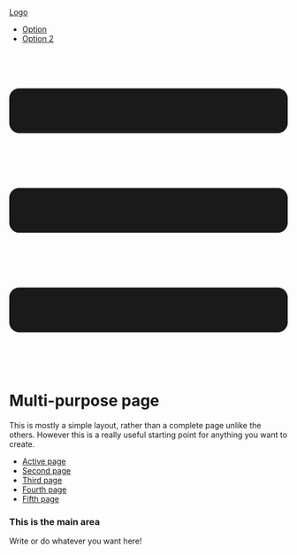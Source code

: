 
<!DOCTYPE html>
<html lang='en'>
<head>
	<meta class="utf-8">
	<meta name="viewport" content="width=device-width, initial-scale=1, maximum-scale=1">
	<title>Ixceberg | og ixceberg</title>
	<link rel='stylesheet' href='css/style.min.css' />
</head>
<body>
	<!-- navbar -->
	<div class="navbar navbar--extended">
		<nav class="nav__mobile"></nav>
		<div class="container">
			<div class="navbar__inner">
				<a href="#" class="navbar__logo">Logo</a>
				<nav class="navbar__menu">
					<ul>
						<li><a href="#">Option</a></li>
						<li><a href="#">Option 2</a></li>
					</ul>
				</nav>
				<div class="navbar__menu-mob"><a href="" id='toggle'><svg role="img" xmlns="http://www.w3.org/2000/svg" viewBox="0 0 448 512"><path fill="currentColor" d="M16 132h416c8.837 0 16-7.163 16-16V76c0-8.837-7.163-16-16-16H16C7.163 60 0 67.163 0 76v40c0 8.837 7.163 16 16 16zm0 160h416c8.837 0 16-7.163 16-16v-40c0-8.837-7.163-16-16-16H16c-8.837 0-16 7.163-16 16v40c0 8.837 7.163 16 16 16zm0 160h416c8.837 0 16-7.163 16-16v-40c0-8.837-7.163-16-16-16H16c-8.837 0-16 7.163-16 16v40c0 8.837 7.163 16 16 16z" class=""></path></svg></a></div>
			</div>
		</div>
	</div>
	<!-- Hero unit -->
	<div class="page__header">
		<div class="hero__overlay hero__overlay--gradient"></div>
		<div class="hero__mask"></div>
		<div class="page__header__inner">
			<div class="container">
				<div class="page__header__content">
					<div class="page__header__content__inner" id='navConverter'>
						<h1 class="page__header__title">Multi-purpose page</h1>
						<p class="page__header__text">This is mostly a simple layout, rather than a complete page unlike the others. However this is a really useful starting point for anything you want to create.</p>
					</div>
				</div>
			</div>
		</div>
	</div>
	<!-- Page content -->
	<div class="page">
		<div class="container">
			<div class="page__inner">
				<div class="page__menu">
					<ul class="vMenu">
						<li><a href="#" class="vMenu--active">Active page</a></li>
						<li><a href="#">Second page</a></li>
						<li><a href="#">Third page</a></li>
						<li><a href="#">Fourth page</a></li>
						<li><a href="#">Fifth page</a></li>
					</ul>
				</div>
				<div class="page__main">
					<div class="text-container">
						<h3 class="page__main__title">This is the main area</h3>
						<p>Write or do whatever you want here!</p>
					</div>
				</div>
			</div>
		</div>
	</div>

<script src='js/app.min.js'></script>
</body>
</html>
